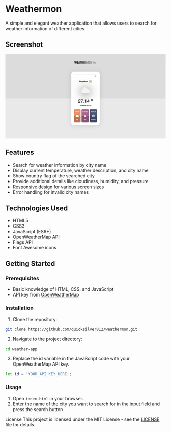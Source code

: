 # Weathermon

A simple and elegant weather application that allows users to search for weather information of different cities.

## Screenshot

![Weather App Screenshot](demo2.png)

## Features

- Search for weather information by city name
- Display current temperature, weather description, and city name
- Show country flag of the searched city
- Provide additional details like cloudiness, humidity, and pressure
- Responsive design for various screen sizes
- Error handling for invalid city names

## Technologies Used

- HTML5
- CSS3
- JavaScript (ES6+)
- OpenWeatherMap API
- Flags API
- Font Awesome icons

## Getting Started

### Prerequisites

- Basic knowledge of HTML, CSS, and JavaScript
- API key from [OpenWeatherMap](https://openweathermap.org/api)

### Installation

1. Clone the repository:
```sh
git clone https://github.com/quicksilver812/weathermon.git
```

2. Navigate to the project directory:
```sh
cd weather-app
```

3. Replace the id variable in the JavaScript code with your OpenWeatherMap API key.
```sh
let id = 'YOUR_API_KEY_HERE';
```

### Usage
1. Open `index.html` in your browser.
2. Enter the name of the city you want to search for in the input field and press the search button

License
This project is licensed under the MIT License - see the [LICENSE](LICENSE.txt) file for details.